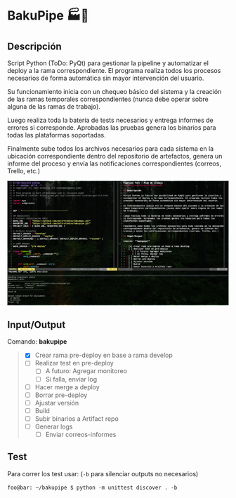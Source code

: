 BakuPipe :factory::calling:
===========================

## Descripción

Script Python (ToDo: PyQt) para gestionar la pipeline y automatizar el deploy a
la rama correspondiente. El programa realiza todos los procesos necesarios de
forma automática sin mayor intervención del usuario.

Su funcionamiento inicia con un chequeo básico del sistema y la creación de las
ramas temporales correspondientes (nunca debe operar sobre alguna de las ramas
de trabajo).

Luego realiza toda la batería de tests necesarios y entrega informes de errores
si corresponde. Aprobadas las pruebas genera los binarios para todas las
plataformas soportadas.

Finalmente sube todos los archivos necesarios para cada sistema en la ubicación
correspondiente dentro del repositorio de artefactos, genera un informe del
proceso y envía las notificaciones correspondientes (correos, Trello, etc.)

![sceenshot](docs/screenshot.png)

## Input/Output

Comando: **bakupipe**

> - [x] Crear rama pre-deploy en base a rama develop
> - [ ] Realizar test en pre-deploy
>    - [ ] A futuro: Agregar monitoreo
>    - [ ] Si falla, enviar log
> - [ ] Hacer merge a deploy
> - [ ] Borrar pre-deploy
> - [ ] Ajustar versión
> - [ ] Build
> - [ ] Subir binarios a Artifact repo
> - [ ] Generar logs
>    - [ ] Enviar correos-informes

## Test

Para correr los test usar: (`-b` para silenciar outputs no necesarios)

```console
foo@bar: ~/bakupipe $ python -m unittest discover . -b
```
